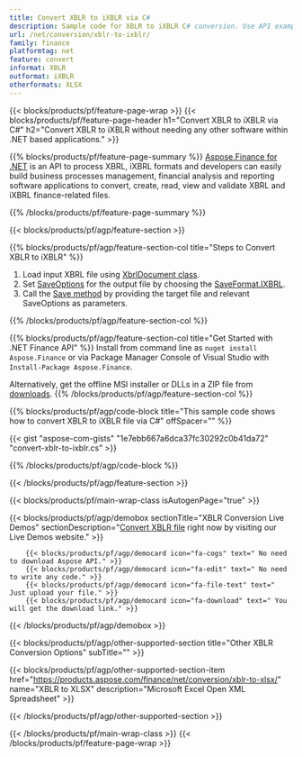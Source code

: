 ```yaml
---
title: Convert XBLR to iXBLR via C#
description: Sample code for XBLR to iXBLR C# conversion. Use API example code for batch XBLR files to iXBLR conversion within .NET based applications. 
url: /net/conversion/xblr-to-ixblr/
family: finance
platformtag: net
feature: convert
informat: XBLR
outformat: iXBLR
otherformats: XLSX
---
```

{{< blocks/products/pf/feature-page-wrap >}}
{{< blocks/products/pf/feature-page-header h1="Convert XBLR to iXBLR via C#" h2="Convert XBLR to iXBLR without needing any other software within .NET based applications." >}}

{{% blocks/products/pf/feature-page-summary %}}
[Aspose.Finance for .NET](https://products.aspose.com/finance/net/) is an API to process XBRL, iXBRL formats and developers can easily build business processes management, financial analysis and reporting software applications to convert, create, read, view and validate XBRL and iXBRL finance-related files. 

{{% /blocks/products/pf/feature-page-summary  %}}

{{< blocks/products/pf/agp/feature-section >}}

{{% blocks/products/pf/agp/feature-section-col title="Steps to Convert XBLR to iXBLR" %}}
1. Load input XBRL file using [XbrlDocument class](https://apireference.aspose.com/finance/net/aspose.finance.xbrl/xbrldocument).
2. Set [SaveOptions](https://apireference.aspose.com/finance/net/aspose.finance.xbrl/saveoptions) for the output file by choosing the [SaveFormat.IXBRL](https://apireference.aspose.com/finance/net/aspose.finance.xbrl/saveformat).
3. Call the [Save method](https://apireference.aspose.com/finance/net/aspose.finance.xbrl.xbrldocument/save/methods/2) by providing the target file and relevant SaveOptions as parameters.

{{% /blocks/products/pf/agp/feature-section-col %}}

{{% blocks/products/pf/agp/feature-section-col title="Get Started with .NET Finance API" %}}
Install from command line as ```nuget install Aspose.Finance``` or via Package Manager Console of Visual Studio with ```Install-Package Aspose.Finance```.

Alternatively, get the offline MSI installer or DLLs in a ZIP file from [downloads](https://downloads.aspose.com/finance/net).
{{% /blocks/products/pf/agp/feature-section-col %}}

{{% blocks/products/pf/agp/code-block title="This sample code shows how to convert XBLR to iXBLR file via C#" offSpacer="" %}}

{{< gist "aspose-com-gists" "1e7ebb667a6dca37fc30292c0b41da72" "convert-xblr-to-ixblr.cs" >}}

{{% /blocks/products/pf/agp/code-block %}}

{{< /blocks/products/pf/agp/feature-section >}}

{{< blocks/products/pf/main-wrap-class isAutogenPage="true" >}}

{{< blocks/products/pf/agp/demobox sectionTitle="XBLR Conversion Live Demos" sectionDescription="[Convert XBLR file](https://products.aspose.app/finance/conversion/xbrl-to-xlsx) right now by visiting our Live Demos website." >}}

        {{< blocks/products/pf/agp/democard icon="fa-cogs" text=" No need to download Aspose API." >}}
        {{< blocks/products/pf/agp/democard icon="fa-edit" text=" No need to write any code." >}}
        {{< blocks/products/pf/agp/democard icon="fa-file-text" text=" Just upload your file." >}}
        {{< blocks/products/pf/agp/democard icon="fa-download" text=" You will get the download link." >}}
		
{{< /blocks/products/pf/agp/demobox >}}

{{< blocks/products/pf/agp/other-supported-section title="Other XBLR Conversion Options" subTitle="" >}}

{{< blocks/products/pf/agp/other-supported-section-item href="https://products.aspose.com/finance/net/conversion/xblr-to-xlsx/" name="XBLR to XLSX" description="Microsoft Excel Open XML Spreadsheet" >}}

{{< /blocks/products/pf/agp/other-supported-section >}}

{{< /blocks/products/pf/main-wrap-class >}}
{{< /blocks/products/pf/feature-page-wrap >}}